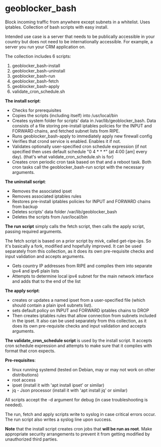 # geoblocker_bash
Block incoming traffic from anywhere except subnets in a whitelist. Uses iptables. Collection of bash scripts with easy install.

Intended use case is a server that needs to be publically accessible in your country but does not need to be internationally accessible. For example, a server you run your CRM application on.

The collection includes 6 scripts:
1. geoblocker_bash-install
2. geoblocker_bash-uninstall
3. geoblocker_bash-run
4. geoblocker_bash-fetch
5. geoblocker_bash-apply
6. validate_cron_schedule.sh

**The install script**:
- Checks for prerequisites
- Copies the scripts (including itself) into /usr/local/bin
- Creates system folder for scripts' data in /var/lib/geoblocker_bash. Data consists of a file storing pre-install iptables policies for the INPUT and FORWARD chains, and fetched subnet lists from RIPE.
- Runs geoblocker_bash-apply to immediately apply new firewall config
- Verifies that crond service is enabled. Enables it if not.
- Validates optionally user-specified cron schedule expression (if not specified then uses default schedule "0 4 * * *" (at 4:00 [am] every day). 
(that's what validate_cron_schedule.sh is for)
- Creates cron periodic cron task based on that and a reboot task. Both cron tasks call the geoblocker_bash-run script with the necessary arguments.

**The uninstall script**:
- Removes the associated ipset
- Removes associated iptables rules
- Restores pre-install iptables policies for INPUT and FORWARD chains from backup
- Deletes scripts' data folder /var/lib/geoblocker_bash
- Deletes the scripts from /usr/local/bin

**The run script** simply calls the fetch script, then calls the apply script, passing required arguments.

The fetch script is based on a prior script by mivk, called get-ripe-ips. So it's basically a fork, modified and hopefully improved.
It can be used separately from this collection, as it does its own pre-requisite checks and input validation and accepts arguments.
- Gets country IP addresses from RIPE and compiles them into separate ipv4 and ipv6 plain lists
- Attempts to determine local ipv4 subnet for the main network interface and adds that to the end of the list

**The apply script**:
- creates or updates a named ipset from a user-specified file (which should contain a plain ipv4 subnets list).
- sets default policy on INPUT and FORWARD iptables chains to DROP
- Then creates iptables rules that allow connection from subnets included in the ipset.
It also can be used separately from this collection, as it does its own pre-requisite checks and input validation and accepts arguments.

**The validate_cron_schedule script** is used by the install script. It accepts cron schedule expression and attempts to make sure that it complies with format that cron expects.

**Pre-requisites**:
- linux running systemd (tested on Debian, may or may not work on other distributions)
- root access
- ipset (install it with 'apt install ipset' or similar)
- jq - Json processor (install it with 'apt install jq' or similar)


All scripts accept the -d argument for debug (in case troubleshooting is needed).

The run, fetch and apply scripts write to syslog in case critical errors occur. The run script also writes a syslog line upon success.

**Note** that the install script creates cron jobs that **will be run as root**. Make appropriate security arrangements to prevent it from getting modified by unauthorized third parties.

